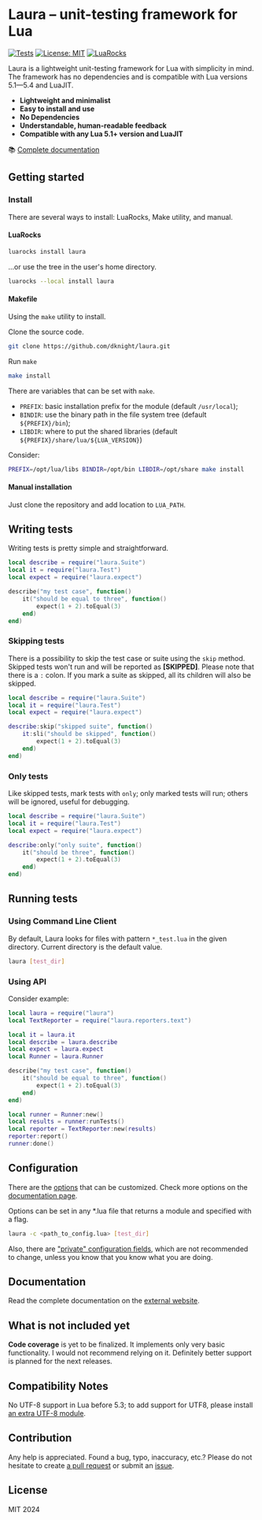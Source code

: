 # Laura &ndash; unit-testing framework for Lua

<a href="https://github.com/dknight/laura/actions/workflows/tests.yml"><img src="https://github.com/dknight/laura/actions/workflows/tests.yml/badge.svg" alt="Tests"></a>
<a href="https://opensource.org/licenses/MIT"><img src="https://img.shields.io/badge/License-MIT-blue.svg" alt="License: MIT"></a>
<a href="https://luarocks.org/modules/dknight/laura"><img src="https://img.shields.io/luarocks/v/dknight/laura" alt="LuaRocks"></a>

Laura is a lightweight unit-testing framework for Lua with simplicity in mind.
The framework has no dependencies and is compatible with Lua versions 5.1&mdash;5.4 and LuaJIT.

- **Lightweight and minimalist**
- **Easy to install and use**
- **No Dependencies**
- **Understandable, human-readable feedback**
- **Compatible with any Lua 5.1+ version and LuaJIT**

📚 [Complete documentation](https://www.whoop.ee/post/laura-unit-testing-framework-for-lua.html)

## Getting started

### Install

There are several ways to install: LuaRocks, Make utility, and manual.

#### LuaRocks

```sh
luarocks install laura
```

...or use the tree in the user's home directory.

```sh
luarocks --local install laura
```

#### Makefile

Using the `make` utility to install.

Clone the source code.

```sh
git clone https://github.com/dknight/laura.git
```

Run `make`

```sh
make install
```

There are variables that can be set with `make`.

- `PREFIX`: basic installation prefix for the module (default `/usr/local`);
- `BINDIR`: use the binary path in the file system tree (default `${PREFIX}/bin`);
- `LIBDIR`: where to put the shared libraries (default `${PREFIX}/share/lua/${LUA_VERSION}`)

Consider:

```sh
PREFIX=/opt/lua/libs BINDIR=/opt/bin LIBDIR=/opt/share make install
```

#### Manual installation

Just clone the repository and add location to `LUA_PATH`.

## Writing tests

Writing tests is pretty simple and straightforward.

```lua
local describe = require("laura.Suite")
local it = require("laura.Test")
local expect = require("laura.expect")

describe("my test case", function()
	it("should be equal to three", function()
		expect(1 + 2).toEqual(3)
	end)
end)
```

### Skipping tests

There is a possibility to skip the test case or suite using the `skip` method.
Skipped tests won't run and will be reported as **[SKIPPED]**. Please note
that there is a `:` colon. If you mark a suite as skipped, all its children will
also be skipped.

```lua
local describe = require("laura.Suite")
local it = require("laura.Test")
local expect = require("laura.expect")

describe:skip("skipped suite", function()
	it:sli("should be skipped", function()
		expect(1 + 2).toEqual(3)
	end)
end)
```

### Only tests

Like skipped tests, mark tests with `only`; only marked tests will run;
others will be ignored, useful for debugging.

```lua
local describe = require("laura.Suite")
local it = require("laura.Test")
local expect = require("laura.expect")

describe:only("only suite", function()
	it("should be three", function()
		expect(1 + 2).toEqual(3)
	end)
end)
```

## Running tests

### Using Command Line Client

By default, Laura looks for files with pattern `*_test.lua` in the given directory. Current directory is the default value.

```sh
laura [test_dir]
```

### Using API

Consider example:

```lua
local laura = require("laura")
local TextReporter = require("laura.reporters.text")

local it = laura.it
local describe = laura.describe
local expect = laura.expect
local Runner = laura.Runner

describe("my test case", function()
	it("should be equal to three", function()
		expect(1 + 2).toEqual(3)
	end)
end)

local runner = Runner:new()
local results = runner:runTests()
local reporter = TextReporter:new(results)
reporter:report()
runner:done()
```

## Configuration

There are the [options](https://github.com/dknight/laura/blob/main/src/Config.lua) that can be customized.
Check more options on the [documentation page](https://www.whoop.ee/post/laura-unit-testing-framework-for-lua.html).

Options can be set in any \*.lua file that returns a module and specified with a flag.

```sh
laura -c <path_to_config.lua> [test_dir]
```

Also, there are ["private" configuration fields](https://github.com/dknight/laura/blob/main/src/laura/Config.lua), which are not recommended to change, unless you know that you know what you are doing.

## Documentation

Read the complete documentation on the [external website](https://www.whoop.ee/post/laura-unit-testing-framework-for-lua.html).

## What is not included yet

**Code coverage** is yet to be finalized. It implements only very basic functionality.
I would not recommend relying on it. Definitely better support is planned for the next releases.

## Compatibility Notes

No UTF-8 support in Lua before 5.3; to add support for UTF8, please install [an extra UTF-8 module](https://github.com/starwing/luautf8).

## Contribution

Any help is appreciated. Found a bug, typo, inaccuracy, etc.? Please do
not hesitate to create [a pull request](https://github.com/dknight/laura/pulls) or submit an [issue](https://github.com/dknight/laura/issues).

## License

MIT 2024
